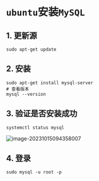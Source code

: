 # `ubuntu`安装`MySQL`

## 1. 更新源

```shell
sudo apt-get update
```

## 2. 安装

```shell
sudo apt-get install mysql-server
# 查看版本
mysql --version
```

## 3. 验证是否安装成功

```shell
systemctl status mysql
```

![image-20231015094358007](E:\Note\ubuntu设置\ubuntu安装MySQL.assets\image-20231015094358007.png)

## 4. 登录

```shell
sudo mysql -u root -p
```

